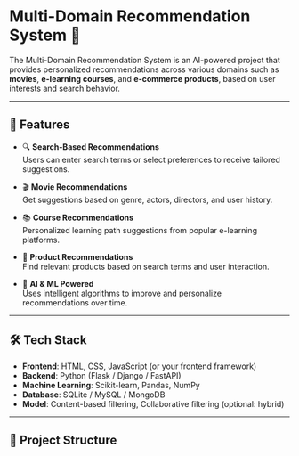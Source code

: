 # Multi-Domain Recommendation System 🎯

The Multi-Domain Recommendation System is an AI-powered project that provides personalized recommendations across various domains such as **movies**, **e-learning courses**, and **e-commerce products**, based on user interests and search behavior.

---

## 🚀 Features

- 🔍 **Search-Based Recommendations**  
  Users can enter search terms or select preferences to receive tailored suggestions.

- 🎬 **Movie Recommendations**  
  Get suggestions based on genre, actors, directors, and user history.

- 📚 **Course Recommendations**  
  Personalized learning path suggestions from popular e-learning platforms.

- 🛒 **Product Recommendations**  
  Find relevant products based on search terms and user interaction.

- 🤖 **AI & ML Powered**  
  Uses intelligent algorithms to improve and personalize recommendations over time.

---

## 🛠️ Tech Stack

- **Frontend**: HTML, CSS, JavaScript (or your frontend framework)
- **Backend**: Python (Flask / Django / FastAPI)
- **Machine Learning**: Scikit-learn, Pandas, NumPy
- **Database**: SQLite / MySQL / MongoDB
- **Model**: Content-based filtering, Collaborative filtering (optional: hybrid)

---

## 📁 Project Structure

